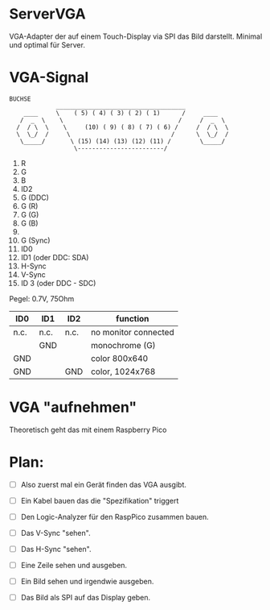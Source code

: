 # ServerVGA
VGA-Adapter der auf einem Touch-Display via SPI das Bild darstellt. 
Minimal und optimal für Server. 

# VGA-Signal

``` Ascii
BUCHSE
             ____________________________________
    ____     \    ( 5) ( 4) ( 3) ( 2) ( 1)      /     ____
   /  _  \    \                                /     /  _  \
  /  / \  \    \     (10) ( 9) ( 8) ( 7) ( 6) /     /  / \  \
  \  \_/  /     \                            /      \  \_/  /
   \_____/       \ (15) (14) (13) (12) (11) /        \_____/
                  \------------------------/
```

1) R
2) G
3) B 
4) ID2
5) G (DDC)
6) G (R)
7) G (G)
8) G (B)
9) 
10) G (Sync)
11) ID0 
12) ID1 (oder DDC: SDA)
13) H-Sync
14) V-Sync 
15) ID 3 (oder DDC - SDC)

Pegel: 0.7V, 75Ohm

ID0    |  ID1   | ID2    | function              |
---    | ---    | ---    | ---                   |
n.c.   | n.c.   | n.c.   | no monitor connected  | 
&nbsp; | GND    | &nbsp; | monochrome (G)        |
GND    | &nbsp;	| &nbsp; | color 800x640         |
GND    | &nbsp;	| GND    | color, 1024x768       |

# VGA "aufnehmen"

Theoretisch geht das mit einem Raspberry Pico 

# Plan:
* [ ] Also zuerst mal ein Gerät finden das VGA ausgibt. 
* [ ] Ein Kabel bauen das die "Spezifikation" triggert 
* [ ] Den Logic-Analyzer für den RaspPico zusammen bauen.
* [ ] Das V-Sync "sehen".
* [ ] Das H-Sync "sehen". 
* [ ] Eine Zeile sehen und ausgeben. 
* [ ] Ein Bild sehen und irgendwie ausgeben. 
* [ ] Das Bild als SPI auf das Display geben.


